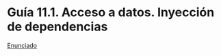 # Guía 11.1. Acceso a datos. Inyección de dependencias

[Enunciado](https://docs.google.com/document/d/1Y9C5w90K5I5EZ5GExiK3mdEXteQq8ZBr/preview)
